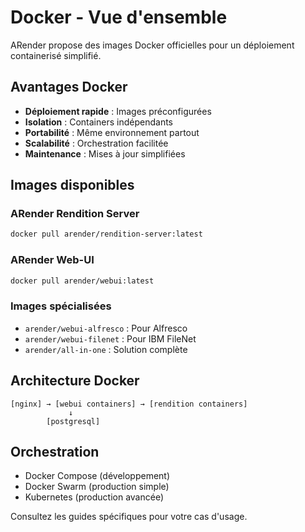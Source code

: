 # Docker - Vue d'ensemble

ARender propose des images Docker officielles pour un déploiement containerisé simplifié.

## Avantages Docker
- **Déploiement rapide** : Images préconfigurées
- **Isolation** : Containers indépendants  
- **Portabilité** : Même environnement partout
- **Scalabilité** : Orchestration facilitée
- **Maintenance** : Mises à jour simplifiées

## Images disponibles

### ARender Rendition Server
```bash
docker pull arender/rendition-server:latest
```

### ARender Web-UI
```bash  
docker pull arender/webui:latest
```

### Images spécialisées
- `arender/webui-alfresco` : Pour Alfresco
- `arender/webui-filenet` : Pour IBM FileNet  
- `arender/all-in-one` : Solution complète

## Architecture Docker
```
[nginx] → [webui containers] → [rendition containers]
             ↓
        [postgresql]
```

## Orchestration
- Docker Compose (développement)
- Docker Swarm (production simple)  
- Kubernetes (production avancée)

Consultez les guides spécifiques pour votre cas d'usage.